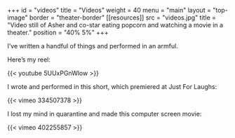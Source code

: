 +++
id = "videos"
title = "Videos"
weight = 40
menu = "main"
layout = "top-image"
border = "theater-border"
[[resources]]
  src = "videos.jpg"
  title = "Video still of Asher and co-star eating popcorn and watching a movie in a theater."
  position = "40% 5%"
+++

I’ve written a handful of things and performed in an armful.

Here’s my reel:

{{< youtube 5UUxPGnWlow >}}

I wrote and performed in this short, which premiered at Just For Laughs:

{{< vimeo 334507378 >}}

I lost my mind in quarantine and made this computer screen movie:

{{< vimeo 402255857 >}}


